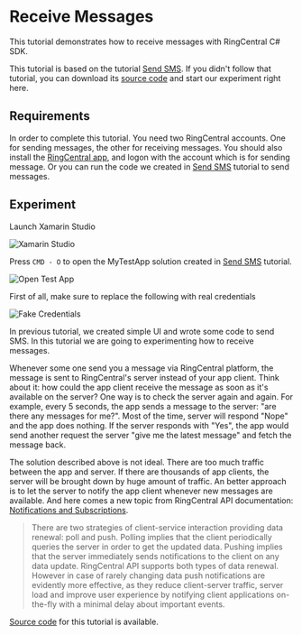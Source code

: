 # Receive Messages

This tutorial demonstrates how to receive messages with RingCentral C# SDK.

This tutorial is based on the tutorial [Send SMS](/mac/send-sms/). If you didn't follow that tutorial, you can download its [source code](https://github.com/tylerlong/ringcentral-csharp-tutorials/tree/master/mac/send-sms) and start our experiment right here.


## Requirements

In order to complete this tutorial. You need two RingCentral accounts. One for sending messages, the other for receiving messages. You should also install the [RingCentral app](https://developer.ringcentral.com/app-gallery.html#/apps), and logon with the account which is for sending message. Or you can run the code we created in [Send SMS](/mac/send-sms/) tutorial to send messages.


## Experiment

Launch Xamarin Studio

![Xamarin Studio](/screenshots/xamarin-studio.png)

Press `CMD - O` to open the MyTestApp solution created in [Send SMS](/mac/send-sms/) tutorial.

![Open Test App](/screenshots/open-test-app.png)

First of all, make sure to replace the following with real credentials

![Fake Credentials](/screenshots/fake-credentials.png)

In previous tutorial, we created simple UI and wrote some code to send SMS. In this tutorial we are going to experimenting how to receive messages.

Whenever some one send you a message via RingCentral platform, the message is sent to RingCentral's server instead of your app client. Think about it: how could the app client receive the message as soon as it's available on the server? One way is to check the server again and again. For example, every 5 seconds, the app sends a message to the server: "are there any messages for me?". Most of the time, server will respond "Nope" and the app does nothing. If the server responds with "Yes", the app would send another request the server "give me the latest message" and fetch the message back.

The solution described above is not ideal. There are too much traffic between the app and server. If there are thousands of app clients, the server will be brought down by huge amount of traffic. An better approach is to let the server to notify the app client whenever new messages are available. And here comes a new topic from RingCentral API documentation: [Notifications and Subscriptions](https://developer.ringcentral.com/api-docs/latest/index.html#!#Notifications.html).

> There are two strategies of client-service interaction providing data renewal: poll and push. Polling implies that the client periodically queries the server in order to get the updated data. Pushing implies that the server immediately sends notifications to the client on any data update. RingCentral API supports both types of data renewal. However in case of rarely changing data push notifications are evidently more effective, as they reduce client-server traffic, server load and improve user experience by notifying client applications on-the-fly with a minimal delay about important events.





[Source code](https://github.com/tylerlong/ringcentral-csharp-tutorials/tree/master/mac/receive-messages) for this tutorial is available.
